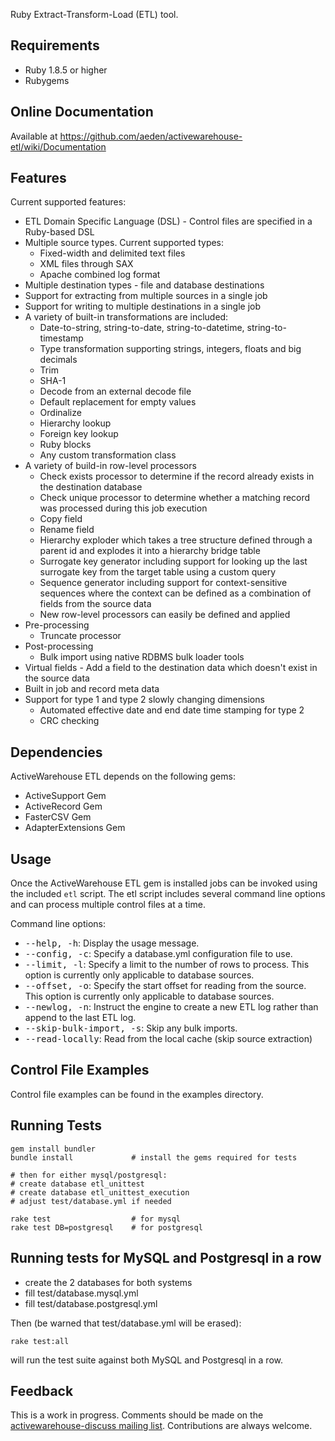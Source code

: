Ruby Extract-Transform-Load (ETL) tool.

## Requirements

* Ruby 1.8.5 or higher
* Rubygems

## Online Documentation

Available at https://github.com/aeden/activewarehouse-etl/wiki/Documentation

## Features

Current supported features:

* ETL Domain Specific Language (DSL) - Control files are specified in a Ruby-based DSL
* Multiple source types. Current supported types:
  * Fixed-width and delimited text files
  * XML files through SAX
  * Apache combined log format
* Multiple destination types - file and database destinations
* Support for extracting from multiple sources in a single job
* Support for writing to multiple destinations in a single job
* A variety of built-in transformations are included:
  * Date-to-string, string-to-date, string-to-datetime, string-to-timestamp
  * Type transformation supporting strings, integers, floats and big decimals
  * Trim
  * SHA-1
  * Decode from an external decode file
  * Default replacement for empty values
  * Ordinalize
  * Hierarchy lookup
  * Foreign key lookup
  * Ruby blocks
  * Any custom transformation class
* A variety of build-in row-level processors
  * Check exists processor to determine if the record already exists in the destination database
  * Check unique processor to determine whether a matching record was processed during this job execution
  * Copy field
  * Rename field
  * Hierarchy exploder which takes a tree structure defined through a parent id and explodes it into a hierarchy bridge table
  * Surrogate key generator including support for looking up the last surrogate key from the target table using a custom query
  * Sequence generator including support for context-sensitive sequences where the context can be defined as a combination of fields from the source data
  * New row-level processors can easily be defined and applied
* Pre-processing
  * Truncate processor
* Post-processing
  * Bulk import using native RDBMS bulk loader tools
* Virtual fields - Add a field to the destination data which doesn't exist in the source data
* Built in job and record meta data
* Support for type 1 and type 2 slowly changing dimensions
  * Automated effective date and end date time stamping for type 2
  * CRC checking

## Dependencies

ActiveWarehouse ETL depends on the following gems:

* ActiveSupport Gem
* ActiveRecord Gem
* FasterCSV Gem
* AdapterExtensions Gem

## Usage

Once the ActiveWarehouse ETL gem is installed jobs can be invoked using the
included `etl` script. The etl script includes several command line options
and can process multiple control files at a time.

Command line options:

* <tt>--help, -h</tt>: Display the usage message.
* <tt>--config, -c</tt>: Specify a database.yml configuration file to use.
* <tt>--limit, -l</tt>: Specify a limit to the number of rows to process. This option is currently only applicable to database sources.
* <tt>--offset, -o</tt>: Specify the start offset for reading from the source. This option is currently only applicable to database sources.
* <tt>--newlog, -n</tt>: Instruct the engine to create a new ETL log rather than append to the last ETL log.
* <tt>--skip-bulk-import, -s</tt>: Skip any bulk imports.
* <tt>--read-locally</tt>: Read from the local cache (skip source extraction)

## Control File Examples

Control file examples can be found in the examples directory.

## Running Tests

    gem install bundler
    bundle install             # install the gems required for tests
    
    # then for either mysql/postgresql:
    # create database etl_unittest
    # create database etl_unittest_execution
    # adjust test/database.yml if needed

    rake test                  # for mysql
    rake test DB=postgresql    # for postgresql

## Running tests for MySQL and Postgresql in a row

* create the 2 databases for both systems
* fill test/database.mysql.yml
* fill test/database.postgresql.yml

Then (be warned that test/database.yml will be erased):

    rake test:all
    
will run the test suite against both MySQL and Postgresql in a row.

## Feedback

This is a work in progress. Comments should be made on the [activewarehouse-discuss mailing list](http://groups.google.com/group/activewarehouse-discuss). Contributions are always welcome.